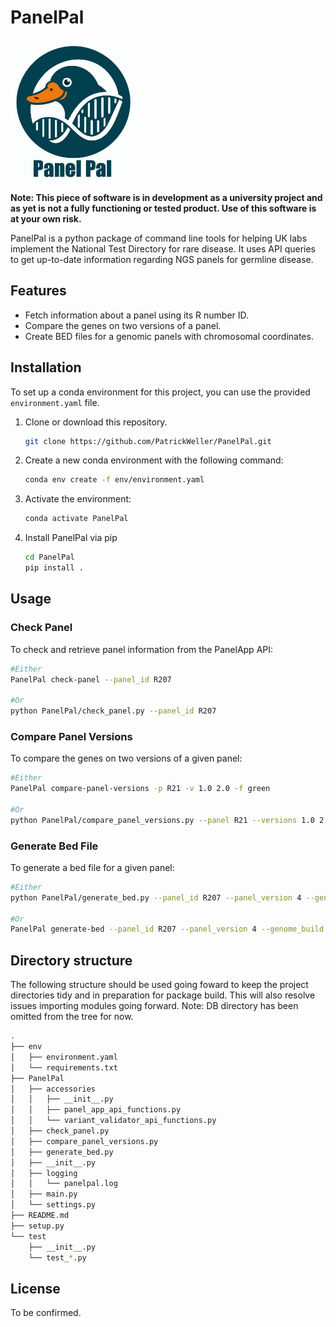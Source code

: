 # PanelPal
<img src="assets/logo.jpg" width="200" height="227" />

**Note: This piece of software is in development as a university project and as yet is not a fully functioning or tested product. Use of this software is at your own risk.**

PanelPal is a python package of command line tools for helping UK labs implement the National Test Directory for rare disease. It uses API queries to get up-to-date information regarding NGS panels for germline disease.


## Features

- Fetch information about a panel using its R number ID.
- Compare the genes on two versions of a panel. 
- Create BED files for a genomic panels with chromosomal coordinates.


## Installation

To set up a conda environment for this project, you can use the provided `environment.yaml` file.

1. Clone or download this repository.

   ```bash
   git clone https://github.com/PatrickWeller/PanelPal.git
    ```

2. Create a new conda environment with the following command:

   ```bash
   conda env create -f env/environment.yaml
    ```

3. Activate the environment:

    ```bash
    conda activate PanelPal
    ```

4. Install PanelPal via pip

    ```bash
    cd PanelPal
    pip install .
    ```

## Usage

### Check Panel
To check and retrieve panel information from the PanelApp API:

```bash
#Either
PanelPal check-panel --panel_id R207

#Or
python PanelPal/check_panel.py --panel_id R207
```

### Compare Panel Versions
To compare the genes on two versions of a given panel:

```bash
#Either
PanelPal compare-panel-versions -p R21 -v 1.0 2.0 -f green

#Or
python PanelPal/compare_panel_versions.py --panel R21 --versions 1.0 2.0 --status_filter green
```
### Generate Bed File
To generate a bed file for a given panel:

```bash
#Either
python PanelPal/generate_bed.py --panel_id R207 --panel_version 4 --genome_build GRCh38

#Or
PanelPal generate-bed --panel_id R207 --panel_version 4 --genome_build GRCh38
```

## Directory structure
The following structure should be used going foward to keep the project directories tidy and in preparation for package build. This will also resolve issues importing modules going forward. Note: DB directory has been omitted from the tree for now.

```bash
.
├── env
│   ├── environment.yaml
│   └── requirements.txt
├── PanelPal
│   ├── accessories
│   │   ├── __init__.py
│   │   ├── panel_app_api_functions.py
│   │   └── variant_validator_api_functions.py
│   ├── check_panel.py
│   ├── compare_panel_versions.py
│   ├── generate_bed.py
│   ├── __init__.py
│   ├── logging
│   │   └── panelpal.log
│   ├── main.py
│   └── settings.py
├── README.md
├── setup.py
└── test
    ├── __init__.py
    └── test_*.py
```

## License
To be confirmed.

